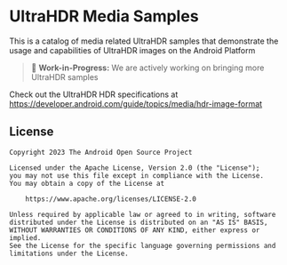 # UltraHDR Media Samples

This is a catalog of media related UltraHDR samples that demonstrate the usage and capabilities of UltraHDR images on the Android Platform

> 🚧 **Work-in-Progress:** We are actively working on bringing more UltraHDR samples

Check out the UltraHDR HDR specifications at https://developer.android.com/guide/topics/media/hdr-image-format

## License
```
Copyright 2023 The Android Open Source Project
 
Licensed under the Apache License, Version 2.0 (the "License");
you may not use this file except in compliance with the License.
You may obtain a copy of the License at

    https://www.apache.org/licenses/LICENSE-2.0

Unless required by applicable law or agreed to in writing, software
distributed under the License is distributed on an "AS IS" BASIS,
WITHOUT WARRANTIES OR CONDITIONS OF ANY KIND, either express or implied.
See the License for the specific language governing permissions and
limitations under the License.
```
